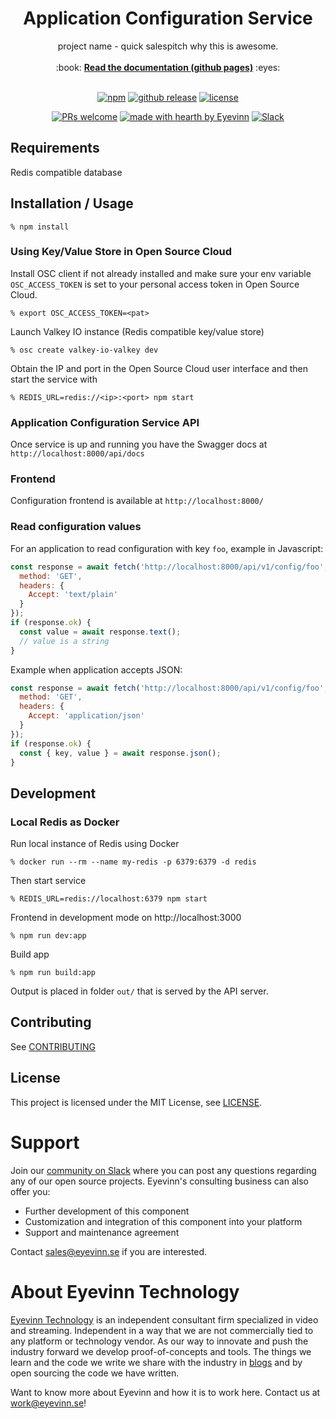 <h1 align="center">
  Application Configuration Service
</h1>

<div align="center">
  project name - quick salespitch why this is awesome. 
  <br />
  <br />
  :book: <b><a href="https://eyevinn.github.io/{{repo-name}}/">Read the documentation (github pages)</a></b> :eyes:
  <br />
</div>

<div align="center">
<br />

[![npm](https://img.shields.io/npm/v/@eyevinn/{{repo-name}}?style=flat-square)](https://www.npmjs.com/package/@eyevinn/{{repo-name}})
[![github release](https://img.shields.io/github/v/release/Eyevinn/{{repo-name}}?style=flat-square)](https://github.com/Eyevinn/{{repo-name}}/releases)
[![license](https://img.shields.io/github/license/eyevinn/{{repo-name}}.svg?style=flat-square)](LICENSE)

[![PRs welcome](https://img.shields.io/badge/PRs-welcome-ff69b4.svg?style=flat-square)](https://github.com/eyevinn/{{repo-name}}/issues?q=is%3Aissue+is%3Aopen+label%3A%22help+wanted%22)
[![made with hearth by Eyevinn](https://img.shields.io/badge/made%20with%20%E2%99%A5%20by-Eyevinn-59cbe8.svg?style=flat-square)](https://github.com/eyevinn)
[![Slack](http://slack.streamingtech.se/badge.svg)](http://slack.streamingtech.se)

</div>

<!-- Add a description of the project here -->

## Requirements

Redis compatible database

## Installation / Usage

```
% npm install
```

### Using Key/Value Store in Open Source Cloud

Install OSC client if not already installed and make sure your env variable `OSC_ACCESS_TOKEN` is set to your personal access token in Open Source Cloud.

```
% export OSC_ACCESS_TOKEN=<pat>
```

Launch Valkey IO instance (Redis compatible key/value store)

```
% osc create valkey-io-valkey dev
```

Obtain the IP and port in the Open Source Cloud user interface and then start the service with

```
% REDIS_URL=redis://<ip>:<port> npm start
```

### Application Configuration Service API

Once service is up and running you have the Swagger docs at `http://localhost:8000/api/docs`

### Frontend

Configuration frontend is available at `http://localhost:8000/`

### Read configuration values

For an application to read configuration with key `foo`, example in Javascript:

```javascript
const response = await fetch('http://localhost:8000/api/v1/config/foo', {
  method: 'GET',
  headers: {
    Accept: 'text/plain'
  }
});
if (response.ok) {
  const value = await response.text();
  // value is a string
}
```

Example when application accepts JSON:

```javascript
const response = await fetch('http://localhost:8000/api/v1/config/foo', {
  method: 'GET',
  headers: {
    Accept: 'application/json'
  }
});
if (response.ok) {
  const { key, value } = await response.json();
}
```

## Development

### Local Redis as Docker

Run local instance of Redis using Docker

```
% docker run --rm --name my-redis -p 6379:6379 -d redis
```

Then start service

```
% REDIS_URL=redis://localhost:6379 npm start
```

Frontend in development mode on http://localhost:3000

```
% npm run dev:app
```

Build app

```
% npm run build:app
```

Output is placed in folder `out/` that is served by the API server.

## Contributing

See [CONTRIBUTING](CONTRIBUTING.md)

## License

This project is licensed under the MIT License, see [LICENSE](LICENSE).

# Support

Join our [community on Slack](http://slack.streamingtech.se) where you can post any questions regarding any of our open source projects. Eyevinn's consulting business can also offer you:

- Further development of this component
- Customization and integration of this component into your platform
- Support and maintenance agreement

Contact [sales@eyevinn.se](mailto:sales@eyevinn.se) if you are interested.

# About Eyevinn Technology

[Eyevinn Technology](https://www.eyevinntechnology.se) is an independent consultant firm specialized in video and streaming. Independent in a way that we are not commercially tied to any platform or technology vendor. As our way to innovate and push the industry forward we develop proof-of-concepts and tools. The things we learn and the code we write we share with the industry in [blogs](https://dev.to/video) and by open sourcing the code we have written.

Want to know more about Eyevinn and how it is to work here. Contact us at work@eyevinn.se!
